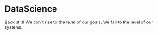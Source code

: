 # DataScience
Back at it!
We don´t rise to the level of our goals,
We fall to the level of our systems.
